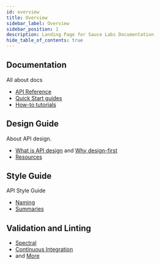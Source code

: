 ```yaml
---
id: overview
title: Overview
sidebar_label: Overview
sidebar_position: 1
description: Landing Page for Sauce Labs Documentation
hide_table_of_contents: true
---
```


<div className="box-wrapper" markdown="1">
  <div className="box box1 card">
    <div className="container">
    <h2>Documentation</h2>
    <p>All about docs</p>
    <ul>
        <li><a href="/web-apps/live-testing/live-cross-browser-testing">API Reference</a></li>
        <li><a href="/mobile-apps/live-testing/live-mobile-app-testing/">Quick Start guides</a></li>
        <li><a href="/mobile-apps/live-testing/live-mobile-app-testing/">How-to tutorials</a></li>
    </ul>
    </div>
  </div>
  <div className="box box2 card">
    <div className="container">
    <h2>Design Guide</h2>
    <p>About API design.</p>
    <ul>
        <li><a href="/web-apps/automated-testing/selenium">What is API design</a> and <a href="/mobile-apps/automated-testing/appium">Why design-first</a></li>
        <li><a href="/mobile-apps/automated-testing/espresso-xcuitest">Resources</a></li>
    </ul>
    </div>
  </div>
  <div className="box box3 card">
    <div className="container">
    <h2>Style Guide</h2>
    <p>API Style Guide</p>
    <ul>
        <li><a href="/secure-connections/sauce-connect">Naming</a></li>
        <li><a href="/secure-connections/ipsec-vpn">Summaries</a></li>
    </ul>
    </div>
  </div>
  <div className="box box4 card">
    <div className="container">
    <h2>Validation and Linting</h2>
    <p></p>
    <ul>
        <li><a href="/ci/jenkins">Spectral</a></li>
        <li><a href="/ci/bamboo">Continuous Integration</a></li>
        <li>and <a href="/ci">More</a></li>
    </ul>
    </div>
  </div>
</div>